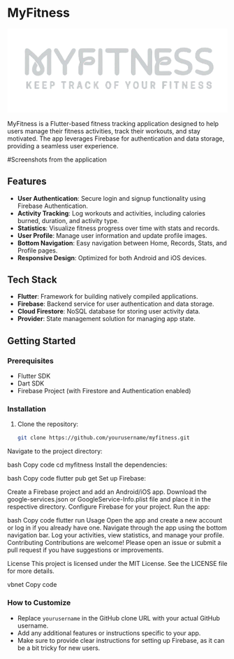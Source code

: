 # MyFitness

![My fitness logo](assets/logo.png)

MyFitness is a Flutter-based fitness tracking application designed to help users manage their fitness activities, track their workouts, and stay motivated. The app leverages Firebase for authentication and 
data storage, providing a seamless user experience.

#Screenshots from the application

## Features

- **User Authentication**: Secure login and signup functionality using Firebase Authentication.
- **Activity Tracking**: Log workouts and activities, including calories burned, duration, and activity type.
- **Statistics**: Visualize fitness progress over time with stats and records.
- **User Profile**: Manage user information and update profile images.
- **Bottom Navigation**: Easy navigation between Home, Records, Stats, and Profile pages.
- **Responsive Design**: Optimized for both Android and iOS devices.

## Tech Stack

- **Flutter**: Framework for building natively compiled applications.
- **Firebase**: Backend service for user authentication and data storage.
- **Cloud Firestore**: NoSQL database for storing user activity data.
- **Provider**: State management solution for managing app state.

## Getting Started

### Prerequisites

- Flutter SDK
- Dart SDK
- Firebase Project (with Firestore and Authentication enabled)

### Installation

1. Clone the repository:

   ```bash
   git clone https://github.com/yourusername/myfitness.git
Navigate to the project directory:

bash
Copy code
cd myfitness
Install the dependencies:

bash
Copy code
flutter pub get
Set up Firebase:

Create a Firebase project and add an Android/iOS app.
Download the google-services.json or GoogleService-Info.plist file and place it in the respective directory.
Configure Firebase for your project.
Run the app:

bash
Copy code
flutter run
Usage
Open the app and create a new account or log in if you already have one.
Navigate through the app using the bottom navigation bar.
Log your activities, view statistics, and manage your profile.
Contributing
Contributions are welcome! Please open an issue or submit a pull request if you have suggestions or improvements.

License
This project is licensed under the MIT License. See the LICENSE file for more details.

vbnet
Copy code

### How to Customize
- Replace `yourusername` in the GitHub clone URL with your actual GitHub username.
- Add any additional features or instructions specific to your app.
- Make sure to provide clear instructions for setting up Firebase, as it can be a bit tricky for new users.